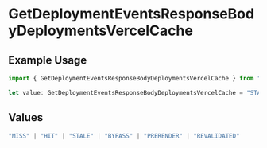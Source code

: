 # GetDeploymentEventsResponseBodyDeploymentsVercelCache

## Example Usage

```typescript
import { GetDeploymentEventsResponseBodyDeploymentsVercelCache } from "@simplesagar/vercel/models/getdeploymenteventsop.js";

let value: GetDeploymentEventsResponseBodyDeploymentsVercelCache = "STALE";
```

## Values

```typescript
"MISS" | "HIT" | "STALE" | "BYPASS" | "PRERENDER" | "REVALIDATED"
```